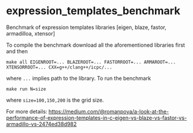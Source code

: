 # expression_templates_benchmark
Benchmark of expression templates libraries [eigen, blaze, fastor, armadilloa, xtensor]

To compile the benchmark download all the aforementioned libraries first and then

~~~
make all EIGENROOT=... BLAZEROOT=... FASTORROOT=... ARMAROOT=... XTENSORROOT=... CXX=g++/clang++/icpc/...
~~~

where `...` implies path to the library. To run the benchmark

~~~
make run N=size
~~~

where `size=100,150,200` is the grid size.

For more details:
https://medium.com/@romanpoya/a-look-at-the-performance-of-expression-templates-in-c-eigen-vs-blaze-vs-fastor-vs-armadillo-vs-2474ed38d982
